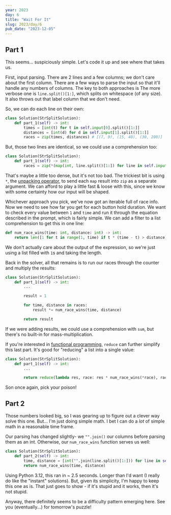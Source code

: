 ```yaml
---
year: 2023
day: 6
title: "Wait For It"
slug: 2023/day/6
pub_date: "2023-12-05"
---
```


## Part 1

This seems... suspiciously simple. Let's code it up and see where that takes us.

First, input parsing. There are 2 lines and a few columns; we don't care about the first column. There are a few ways to parse the input so that it'll handle any numbers of columns. The key to both approaches is The more verbose one is `line.split()[1:]`, which splits on whitespace (of any size). It also throws out that label column that we don't need.

So, we can do each line on their own:

```py
class Solution(StrSplitSolution):
    def part_1(self) -> int:
        times = [int(t) for t in self.input[0].split()[1:]]
        distances = [int(d) for d in self.input[1].split()[1:]]
        races = zip(times, distances) # [(7, 9), (15, 40), (30, 200)]
```

But, those two lines are identical, so we could use a comprehension too:

```py ins={3}
class Solution(StrSplitSolution):
    def part_1(self) -> int:
        races = zip(*(map(int, line.split()[1:]) for line in self.input))
```

That's maybe a little too dense, but it's not too bad. The trickiest bit is using `*`, the [unpacking operator](https://realpython.com/python-kwargs-and-args/#unpacking-with-the-asterisk-operators), to send each `map` result into `zip` as a separate argument. We can afford to play a little fast & loose with this, since we know with some certainty how our input will be shaped.

Whichever approach you pick, we've now got an iterable full of race info. Now we need to see how far you get for each button hold duration. We want to check every value between `1` and `time` and run it through the equation described in the prompt, which is fairly simple. We can add a filter to a list comprehension to get this in one line:

```py
def num_race_wins(time: int, distance: int) -> int:
    return len([1 for t in range(1, time) if t * (time - t) > distance])
```

We don't actually care about the output of the expression, so we're just using a list filled with `1`s and taking the length.

Back in the solver, all that remains is to run our races through the counter and multiply the results:

```py
class Solution(StrSplitSolution):
    def part_1(self) -> int:
        ...

        result = 1

        for time, distance in races:
            result *= num_race_wins(time, distance)

        return result
```

If we were adding results, we could use a comprehension with `sum`, but there's no built-in for mass-multiplication.

If you're interested in [functional programming](https://en.wikipedia.org/wiki/Functional_programming), `reduce` can further simplify this last part. It's good for "reducing" a list into a single value:

```py ins={5}
class Solution(StrSplitSolution):
    def part_1(self) -> int:
        ...

        return reduce(lambda res, race: res * num_race_wins(*race), races, 1)
```

Son once again, pick your poison!

## Part 2

Those numbers looked big, so I was gearing up to figure out a clever way solve this one. But... I'm just doing simple math. I bet I can do a _lot_ of simple math in a reasonable time frame.

Our parsing has changed slightly- we `"".join()` our columns before parsing them as an int. Otherwise, our `num_race_wins` function serves us well:

```py ins={3,4}
class Solution(StrSplitSolution):
    def part_2(self) -> int:
        time, distance = [int("".join(line.split()[1:])) for line in self.input]
        return num_race_wins(time, distance)
```

Using Python 3.12, this ran in ~ 2.5 seconds. Longer than I'd want (I really do like the "instant" solutions). But, given its simplicity, I'm happy to keep this one as is. That just goes to show - if it's stupid and it works, then it's not stupid.

Anyway, there definitely seems to be a difficulty pattern emerging here. See you (eventually...) for tomorrow's puzzle!
